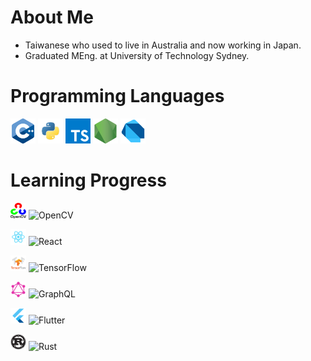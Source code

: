 <!-- <a>
  <img align="center" src="https://github-readme-stats.vercel.app/api?username=jack06215&show_icons=true&include_all_commits=true&theme=algolia" />
</a> -->

<!-- <a>
  <img align="center" src="https://github-profile-trophy.vercel.app/?username=jack06215">
</a> -->

# About Me

- Taiwanese who used to live in Australia and now working in Japan.
- Graduated MEng. at University of Technology Sydney.

# Programming Languages
<code><img height="40" src="https://raw.githubusercontent.com/github/explore/master/topics/cpp/cpp.png"></code>
<code><img height="40" src="https://raw.githubusercontent.com/github/explore/master/topics/python/python.png"></code>
<code><img height="40" src="https://raw.githubusercontent.com/github/explore/master/topics/typescript/typescript.png"></code>
<code><img height="40" src="https://raw.githubusercontent.com/github/explore/master/topics/nodejs/nodejs.png"></code>
<code><img height="40" src="https://raw.githubusercontent.com/github/explore/master/topics/dart/dart.png"></code>

# Learning Progress

<code><img height="25" src="https://raw.githubusercontent.com/github/explore/master/topics/opencv/opencv.png"></code> ![OpenCV](https://progress-bar.dev/70/?title=Proficient%20&width=320 "OpenCV C++")

<code><img height="25" src="https://raw.githubusercontent.com/github/explore/master/topics/react/react.png"></code> ![React](https://progress-bar.dev/50/?title=Experienced&width=320 "React")

<code><img height="25" src="https://raw.githubusercontent.com/github/explore/master/topics/tensorflow/tensorflow.png"></code> ![TensorFlow](https://progress-bar.dev/50/?title=Experienced&width=320 "TensorFlow")

<code><img height="25" src="https://raw.githubusercontent.com/github/explore/master/topics/graphql/graphql.png"></code> ![GraphQL](https://progress-bar.dev/40/?title=Learning%20%20%20&width=320 "GraphQL")

<code><img height="25" src="https://raw.githubusercontent.com/github/explore/master/topics/flutter/flutter.png"></code> ![Flutter](https://progress-bar.dev/30/?title=Learning%20%20%20&width=320 "Flutter")

<code><img height="25" src="https://raw.githubusercontent.com/github/explore/master/topics/rust/rust.png"></code> ![Rust](https://progress-bar.dev/20/?title=Learning%20%20%20&width=320 "Rust")
